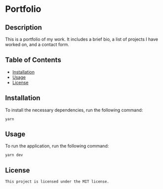 # Portfolio

## Description

This is a portfolio of my work. It includes a brief bio, a list of projects I have worked on, and a contact form.

## Table of Contents

- [Installation](#installation)
- [Usage](#usage)
- [License](#license)

## Installation

To install the necessary dependencies, run the following command:

```yarn
yarn
```

## Usage

To run the application, run the following command:

```yarn 
yarn dev
```

## License

```
This project is licensed under the MIT license.
```
